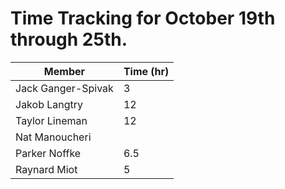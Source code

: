 
# Time Tracking for October 19th through 25th.

| Member             | Time (hr) |
|--------------------|-----------|
| Jack Ganger-Spivak | 3        |
| Jakob Langtry      | 12       |
| Taylor Lineman     | 12       | 
| Nat Manoucheri     |          |
| Parker Noffke      | 6.5      |
| Raynard Miot       | 5        |
